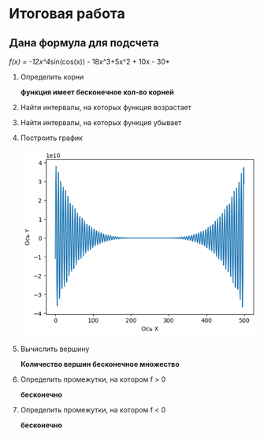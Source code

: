 # Итоговая работа 

## Дана формула для подсчета

*f(x) = -12x^4*sin(cos(x)) - 18x^3+5x^2 + 10x - 30*

1. Определить корни

    **функция имеет бесконечное кол-во корней**
1. Найти интервалы, на которых функция возрастает

1. Найти интервалы, на которых функция убывает

1. Построить график

    ![Graph](graph.png)

1. Вычислить вершину

    **Количество вершин бесконечное множество**

1. Определить промежутки, на котором f > 0

    **бесконечно**

1. Определить промежутки, на котором f < 0

   **бесконечно**